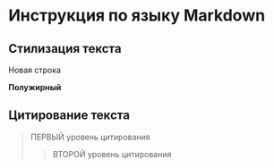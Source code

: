 # Инструкция по языку Markdown

## Стилизация текста

Новая строка 

**Полужирный**

## Цитирование текста 
> ПЕРВЫЙ уровень цитирования
>> ВТОРОЙ уровень цитирования 
